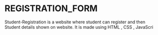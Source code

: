 # REGISTRATION_FORM
Student-Registration  is a website where student  can register and then Student details shown on website. It is made using HTML , CSS , JavaScri
